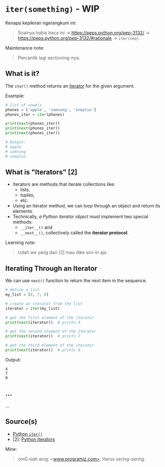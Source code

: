 # `iter(something)` - WIP

Kenapa kepikiran ngerangkum ini:
> Soalnya habis baca ini -> <https://peps.python.org/pep-3132/> -> <https://peps.python.org/pep-3132/#rationale> -> `iter(seq)`.

Maintenance note:
> Percantik lagi sectioning-nya.

## What is it?

The `iter()` method returns an [iterator](#what-is-iterators) for the given argument.

Example:

```python
# list of vowels
phones = ['apple', 'samsung', 'oneplus']
phones_iter = iter(phones)

print(next(phones_iter))   
print(next(phones_iter))    
print(next(phones_iter))    

# Output:
# apple
# samsung
# oneplus
```

## What is "Iterators" [2]

- Iterators are methods that iterate collections like:
  - lists,
  - tuples,
  - etc.
- Using an iterator method, we can loop through an object and return its elements.
- Technically, _a Python iterator object_ must implement two special methods:
  - `__iter__()` and
  - `__next__()`, collectively called the **iterator protocol**.

Learning note:
> Udah we yang dari [2] mau dike sini-in aja.

## Iterating Through an Iterator

We can use `next()` function to return the next item in the sequence.

```python
# define a list
my_list = [4, 7, 0]

# create an iterator from the list
iterator = iter(my_list)

# get the first element of the iterator
print(next(iterator))  # prints 4

# get the second element of the iterator
print(next(iterator))  # prints 7

# get the third element of the iterator
print(next(iterator))  # prints 0
```

Output:

```
4
7
0
```

## ...

...

## Source(s)

- [Python `iter()`](https://www.programiz.com/python-programming/methods/built-in/iter)
- [2]: [Python Iterators](https://www.programiz.com/python-programming/iterator)

Mine:
> omG siah aing. <www.programiz.com>. Harus sering-sering.
